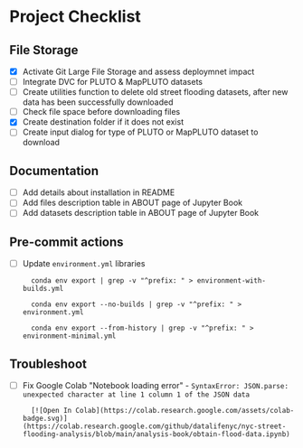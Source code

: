 # Project Checklist

## File Storage

- [X] Activate Git Large File Storage and assess deploymnet impact
- [ ] Integrate DVC for PLUTO & MapPLUTO datasets
- [ ] Create utilities function to delete old street flooding datasets, after new data has been successfully downloaded
- [ ] Check file space before downloading files
- [X] Create destination folder if it does not exist
- [ ] Create input dialog for type of PLUTO or MapPLUTO dataset to download

## Documentation

- [ ] Add details about installation in README
- [ ] Add files description table in ABOUT page of Jupyter Book
- [ ] Add datasets description table in ABOUT page of Jupyter Book

## Pre-commit actions

- [ ] Update `environment.yml` libraries

        conda env export | grep -v "^prefix: " > environment-with-builds.yml

        conda env export --no-builds | grep -v "^prefix: " > environment.yml

        conda env export --from-history | grep -v "^prefix: " > environment-minimal.yml

## Troubleshoot

- [ ] Fix Google Colab "Notebook loading error" - `SyntaxError: JSON.parse: unexpected character at line 1 column 1 of the JSON data`

        [![Open In Colab](https://colab.research.google.com/assets/colab-badge.svg)](https://colab.research.google.com/github/datalifenyc/nyc-street-flooding-analysis/blob/main/analysis-book/obtain-flood-data.ipynb)
